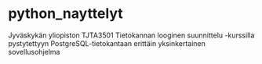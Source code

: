 # python_nayttelyt
Jyväskykän yliopiston TJTA3501 Tietokannan looginen suunnittelu -kurssilla pystytettyyn PostgreSQL-tietokantaan erittäin yksinkertainen sovellusohjelma
